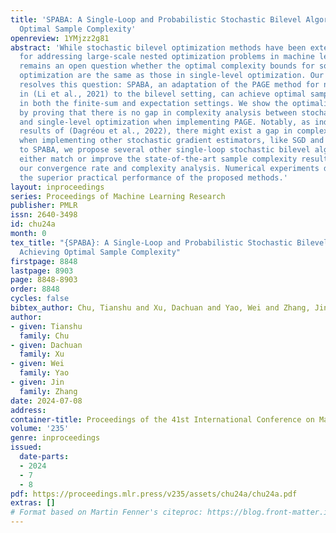 ```yaml
---
title: 'SPABA: A Single-Loop and Probabilistic Stochastic Bilevel Algorithm Achieving
  Optimal Sample Complexity'
openreview: 1YMjzz2g81
abstract: 'While stochastic bilevel optimization methods have been extensively studied
  for addressing large-scale nested optimization problems in machine learning, it
  remains an open question whether the optimal complexity bounds for solving bilevel
  optimization are the same as those in single-level optimization. Our main result
  resolves this question: SPABA, an adaptation of the PAGE method for nonconvex optimization
  in (Li et al., 2021) to the bilevel setting, can achieve optimal sample complexity
  in both the finite-sum and expectation settings. We show the optimality of SPABA
  by proving that there is no gap in complexity analysis between stochastic bilevel
  and single-level optimization when implementing PAGE. Notably, as indicated by the
  results of (Dagréou et al., 2022), there might exist a gap in complexity analysis
  when implementing other stochastic gradient estimators, like SGD and SAGA. In addition
  to SPABA, we propose several other single-loop stochastic bilevel algorithms, that
  either match or improve the state-of-the-art sample complexity results, leveraging
  our convergence rate and complexity analysis. Numerical experiments demonstrate
  the superior practical performance of the proposed methods.'
layout: inproceedings
series: Proceedings of Machine Learning Research
publisher: PMLR
issn: 2640-3498
id: chu24a
month: 0
tex_title: "{SPABA}: A Single-Loop and Probabilistic Stochastic Bilevel Algorithm
  Achieving Optimal Sample Complexity"
firstpage: 8848
lastpage: 8903
page: 8848-8903
order: 8848
cycles: false
bibtex_author: Chu, Tianshu and Xu, Dachuan and Yao, Wei and Zhang, Jin
author:
- given: Tianshu
  family: Chu
- given: Dachuan
  family: Xu
- given: Wei
  family: Yao
- given: Jin
  family: Zhang
date: 2024-07-08
address:
container-title: Proceedings of the 41st International Conference on Machine Learning
volume: '235'
genre: inproceedings
issued:
  date-parts:
  - 2024
  - 7
  - 8
pdf: https://proceedings.mlr.press/v235/assets/chu24a/chu24a.pdf
extras: []
# Format based on Martin Fenner's citeproc: https://blog.front-matter.io/posts/citeproc-yaml-for-bibliographies/
---
```

